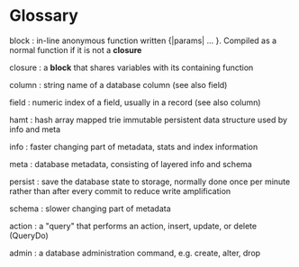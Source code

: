 # Glossary

block
: in-line anonymous function written {|params| ... }. Compiled as a normal function if it is not a **closure**

closure
: a **block** that shares variables with its containing function

column
: string name of a database column (see also field)

field
: numeric index of a field, usually in a record (see also column)

hamt
: hash array mapped trie immutable persistent data structure used by info and meta

info
: faster changing part of metadata, stats and index information

meta
: database metadata, consisting of layered info and schema

persist
: save the database state to storage, normally done once per minute rather than after every commit to reduce write amplification

schema
: slower changing part of metadata

action
: a "query" that performs an action, insert, update, or delete (QueryDo)

admin
: a database administration command, e.g. create, alter, drop
